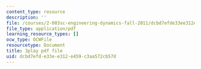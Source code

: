 ```yaml
---
content_type: resource
description: ''
file: /courses/2-003sc-engineering-dynamics-fall-2011/dcbd7efde33ee312e459c3aa572cb57d_fK9AGvLf3yw.pdf
file_type: application/pdf
learning_resource_types: []
ocw_type: OCWFile
resourcetype: Document
title: 3play pdf file
uid: dcbd7efd-e33e-e312-e459-c3aa572cb57d
---
```


